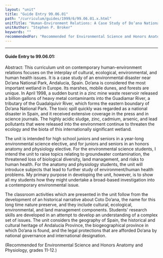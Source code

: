 ```yaml
---
layout: "unit"
title: "Guide Entry 99.06.01"
path: "/curriculum/guides/1999/6/99.06.01.x.html"
unitTitle: "Human-Environment Relations: A Case Study of Do‘ana National Park, Andalucia, Spain and the Los Frailes Mine Toxic Spill of 1998"
unitAuthor: "Stephen P. Broker"
keywords: ""
recommendedFor: "Recommended for Environmental Science and Honors Anatomy and Physiology, grades 11-12."
---
```

<body>
<hr/>
<h4>
Guide Entry to 99.06.01:
</h4>
Abstract:  This curriculum unit on contemporary human-environment relations focuses on the interplay of cultural, ecological, environmental, and human health issues.  It is a case study of an environmental disaster near Do‘ana National Park, Andalucia, Spain.  Do‘ana is considered the most important wetland in Europe.  Its marshes, mobile dunes, and forests are unique.  In April 1998, a sudden burst in a zinc mine waste reservoir released a billion gallons of heavy metal contaminants into the Guadiamar River, a tributary of the Guadalquivir River, which forms the eastern boundary of Do‘ana National Park.  The toxic spill quickly was regarded as a national disaster in Spain, and it received extensive coverage in the press and in science journals.  The highly acidic sludge, zinc, cadmium, arsenic, and lead pollutants that were released into the environment continue to threaten the ecology and the biota of this internationally significant wetland.
<p>
The unit is intended for high school juniors and seniors in a year-long environmental science elective, and for juniors and seniors in an honors anatomy and physiology elective.  For the environmental science students, I intend the unit to raise topics relating to groundwater contamination, the threatened loss of biological diversity, land management, and risks to human health. For the anatomy and physiology students, the unit will introduce subjects that lead to further study of  environment/human health problems.  My primary purpose in developing the unit, however, is to show all my students how they might undertake a broad-based investigation into a contemporary environmental issue.
</p>
<p>
The classroom activities which are presented in the unit follow from the development of an historical narrative about Coto Do‘ana, the name for this long time nature preserve, and they include cultural, ecological, environmental, and land management components.  Students' research skills are developed in an attempt to develop an understanding of a complex set of issues. The unit considers the geography of Spain, the historical and cultural heritage of Andalucia Province, the biogeographical province in which Do‘ana is found, and the legal protections that are afforded Do‘ana by national governance and international designation.
</p>
<p>
(Recommended for Environmental Science and Honors Anatomy and Physiology, grades 11-12.)
</p>
</body>